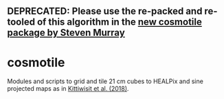 ## DEPRECATED: Please use the re-packed and re-tooled of this algorithm in the [new cosmotile package by Steven Murray](https://github.com/steven-murray/cosmotile)

# cosmotile

Modules and scripts to grid and tile 21 cm cubes to HEALPix and sine projected maps as in [Kittiwisit et al. (2018)](https://ui.adsabs.harvard.edu/abs/2018MNRAS.474.4487K/abstract).
